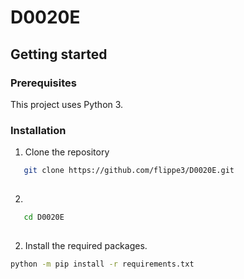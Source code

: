 # D0020E

## Getting started

### Prerequisites
This project uses Python 3.

### Installation
1. Clone the repository
```sh
   git clone https://github.com/flippe3/D0020E.git
	
  ```
2.
```sh
   cd D0020E
	
  ```
2. Install the required packages. 
```sh
python -m pip install -r requirements.txt
	
  ```